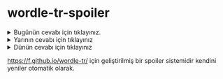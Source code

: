 # wordle-tr-spoiler

<details>
  <summary>Bugünün cevabı için tıklayınız.</summary>
  <br>
    <b> telef </b>
</details>

<details>
  <summary>Yarının cevabı için tıklayınız</summary>
  <br>
   <b> cihan </b>
</details>

<details>
  <summary>Dünün cevabı için tıklayınız </summary>
  <br>
  <b> yetki </b>
</details>

https://f.github.io/wordle-tr/ için geliştirilmiş bir spoiler sistemidir kendini yeniler otomatik olarak.

